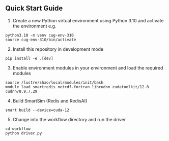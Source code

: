 Quick Start Guide
-----------------

1. Create a new Python virtual environment using Python 3.10 and activate the environment e.g.
```
python3.10 -m venv cug-env-310
source cug-env-310/bin/activate
```

2. Install this repository in development mode
```
pip install -e .[dev]
```

3. Enable environment modules in your environment and load the required modules
```
source /lustre/shao/local/modules/init/bash
module load smartredis netcdf-fortran libcudnn cudatoolkit/12.8 cudnn/8.9.7.29
```

4. Build SmartSim (Redis and RedisAI)
```
smart build --device=cuda-12
```

5. Change into the workflow directory and run the driver
```
cd workflow
python driver.py
```

